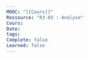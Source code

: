 ```yaml
---
MOOC: "[[Cours]]"
Ressource: "R3.03 : Analyse"
Cours: 
Date: 
tags: 
Complete: false
Learned: false
---
```

